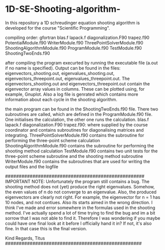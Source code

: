 # 1D-SE-Shooting-algorithm-
In this repository a 1D schreudinger equation shooting algorithm is developed for the course "Scientific Programming".

compiling order:
gfortran blas.f lapack.f diagonalization.F90 trapez.f90 PotentialModule.f90 WriterModule.f90 ThreePointSolverModule.f90 ShootingAlgorithmModule.f90 ProgramModule.f90 TestModule.f90 ShootingTwoEnds.f90

after compiling the program execurted by running the executable file (a.out if no name is specified). Output can be found in the
files: eigenvectors_shooting.out, eigenvalues_shooting.out, eigenvectors_threepoint.out, eigenvalues_threepoint.out. 
The eigenvectors_shooting.out and eigenvectors_threepoint.out contain the eigenvector array values in columns. These can be plotted 
using, for example, Gnuplot. 
Also a log file is genrated which contains more information about each cycle in the shooting algorithm.

the main program can be found in the ShootingTwoEnds.f90 file. There two subroutines are called, which are defined in the
ProgramModule.f90 file. One initialises the calculation, the other one runs the calculation. 
blas.f lapack.f diagonalization.F90 trapez.f90: where supplied by the course coordinator and contains subroutines for diagonalising
matrices and integrating.
ThreePointSolverModule.f90 contains the subroutine for performing the three-point scheme calculation 
ShootingAlgorithmModule.f90 contains the subroutine for performing the shooting method calculation
TestModule.f90 contains two unit tests for the three-point scheme subroutine and the shooting method subroutine
WriterModule.f90 contains the subroutines that are used for writing the output files and the logfile

###################################################
IMPORTANT NOTE: 
Unfortunately the program still contains a bug. The shooting method does not (yet) produce the right eigenvalues. Somehow, the even
values of n do not converge to an eigenvalue. Also, the produced eigenvectors are clearly not right. For example, the eigenvector 
for n = 1 has 10 nodes, and not contiues. Also its starts aimed in the wrong direction. I think I've made and error somewhere in
the formulas used in the shooting method. I've actually spend a lot of time trying to find the bug and im a bit sorrow that I was
not able to find it. Therefore I was wondering if you maybe could have one final look at it before I officially hand it in? If not,
it's also fine. In that case this is the final version. 

Kind Regards,
Titus 
##################################################

